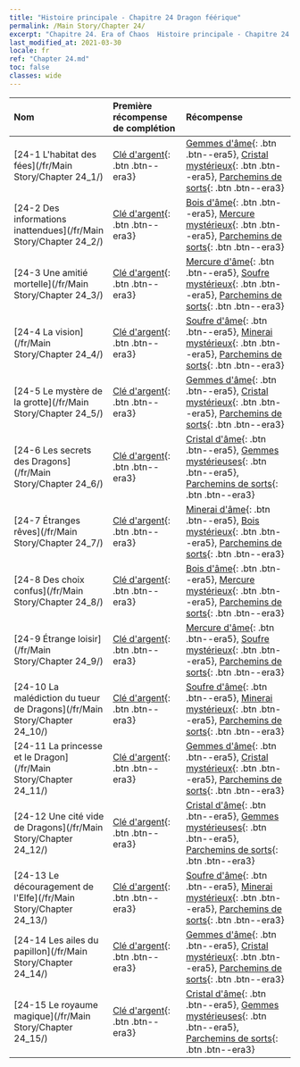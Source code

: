 ```yaml
---
title: "Histoire principale - Chapitre 24 Dragon féérique"
permalink: /Main Story/Chapter 24/
excerpt: "Chapitre 24. Era of Chaos  Histoire principale - Chapitre 24. Dragon féérique"
last_modified_at: 2021-03-30
locale: fr
ref: "Chapter 24.md"
toc: false
classes: wide
---
```


  | Nom |  Première récompense de complétion | Récompense |
  |:------------|:------------|:------------| 
  | [24-1 L'habitat des fées](/fr/Main Story/Chapter 24_1/) | [Clé d'argent](/fr/Items/con_693/){: .btn .btn--era3} | [Gemmes d'âme](/fr/Items/mat_86/){: .btn .btn--era5}, [Cristal mystérieux](/fr/Items/mat_80/){: .btn .btn--era5}, [Parchemins de sorts](/fr/Items/con_694/){: .btn .btn--era3} |
  | [24-2 Des informations inattendues](/fr/Main Story/Chapter 24_2/) | [Clé d'argent](/fr/Items/con_693/){: .btn .btn--era3} | [Bois d'âme](/fr/Items/mat_83/){: .btn .btn--era5}, [Mercure mystérieux](/fr/Items/mat_77/){: .btn .btn--era5}, [Parchemins de sorts](/fr/Items/con_694/){: .btn .btn--era3} |
  | [24-3 Une amitié mortelle](/fr/Main Story/Chapter 24_3/) | [Clé d'argent](/fr/Items/con_693/){: .btn .btn--era3} | [Mercure d'âme](/fr/Items/mat_84/){: .btn .btn--era5}, [Soufre mystérieux](/fr/Items/mat_78/){: .btn .btn--era5}, [Parchemins de sorts](/fr/Items/con_694/){: .btn .btn--era3} |
  | [24-4 La vision](/fr/Main Story/Chapter 24_4/) | [Clé d'argent](/fr/Items/con_693/){: .btn .btn--era3} | [Soufre d'âme](/fr/Items/mat_85/){: .btn .btn--era5}, [Minerai mystérieux](/fr/Items/mat_75/){: .btn .btn--era5}, [Parchemins de sorts](/fr/Items/con_694/){: .btn .btn--era3} |
  | [24-5 Le mystère de la grotte](/fr/Main Story/Chapter 24_5/) | [Clé d'argent](/fr/Items/con_693/){: .btn .btn--era3} | [Gemmes d'âme](/fr/Items/mat_86/){: .btn .btn--era5}, [Cristal mystérieux](/fr/Items/mat_80/){: .btn .btn--era5}, [Parchemins de sorts](/fr/Items/con_694/){: .btn .btn--era3} |
  | [24-6 Les secrets des Dragons](/fr/Main Story/Chapter 24_6/) | [Clé d'argent](/fr/Items/con_693/){: .btn .btn--era3} | [Cristal d'âme](/fr/Items/mat_87/){: .btn .btn--era5}, [Gemmes mystérieuses](/fr/Items/mat_79/){: .btn .btn--era5}, [Parchemins de sorts](/fr/Items/con_694/){: .btn .btn--era3} |
  | [24-7 Étranges rêves](/fr/Main Story/Chapter 24_7/) | [Clé d'argent](/fr/Items/con_693/){: .btn .btn--era3} | [Minerai d'âme](/fr/Items/mat_82/){: .btn .btn--era5}, [Bois mystérieux](/fr/Items/mat_76/){: .btn .btn--era5}, [Parchemins de sorts](/fr/Items/con_694/){: .btn .btn--era3} |
  | [24-8 Des choix confus](/fr/Main Story/Chapter 24_8/) | [Clé d'argent](/fr/Items/con_693/){: .btn .btn--era3} | [Bois d'âme](/fr/Items/mat_83/){: .btn .btn--era5}, [Mercure mystérieux](/fr/Items/mat_77/){: .btn .btn--era5}, [Parchemins de sorts](/fr/Items/con_694/){: .btn .btn--era3} |
  | [24-9 Étrange loisir](/fr/Main Story/Chapter 24_9/) | [Clé d'argent](/fr/Items/con_693/){: .btn .btn--era3} | [Mercure d'âme](/fr/Items/mat_84/){: .btn .btn--era5}, [Soufre mystérieux](/fr/Items/mat_78/){: .btn .btn--era5}, [Parchemins de sorts](/fr/Items/con_694/){: .btn .btn--era3} |
  | [24-10 La malédiction du tueur de Dragons](/fr/Main Story/Chapter 24_10/) | [Clé d'argent](/fr/Items/con_693/){: .btn .btn--era3} | [Soufre d'âme](/fr/Items/mat_85/){: .btn .btn--era5}, [Minerai mystérieux](/fr/Items/mat_75/){: .btn .btn--era5}, [Parchemins de sorts](/fr/Items/con_694/){: .btn .btn--era3} |
  | [24-11 La princesse et le Dragon](/fr/Main Story/Chapter 24_11/) | [Clé d'argent](/fr/Items/con_693/){: .btn .btn--era3} | [Gemmes d'âme](/fr/Items/mat_86/){: .btn .btn--era5}, [Cristal mystérieux](/fr/Items/mat_80/){: .btn .btn--era5}, [Parchemins de sorts](/fr/Items/con_694/){: .btn .btn--era3} |
  | [24-12 Une cité vide de Dragons](/fr/Main Story/Chapter 24_12/) | [Clé d'argent](/fr/Items/con_693/){: .btn .btn--era3} | [Cristal d'âme](/fr/Items/mat_87/){: .btn .btn--era5}, [Gemmes mystérieuses](/fr/Items/mat_79/){: .btn .btn--era5}, [Parchemins de sorts](/fr/Items/con_694/){: .btn .btn--era3} |
  | [24-13 Le découragement de l'Elfe](/fr/Main Story/Chapter 24_13/) | [Clé d'argent](/fr/Items/con_693/){: .btn .btn--era3} | [Soufre d'âme](/fr/Items/mat_85/){: .btn .btn--era5}, [Minerai mystérieux](/fr/Items/mat_75/){: .btn .btn--era5}, [Parchemins de sorts](/fr/Items/con_694/){: .btn .btn--era3} |
  | [24-14 Les ailes du papillon](/fr/Main Story/Chapter 24_14/) | [Clé d'argent](/fr/Items/con_693/){: .btn .btn--era3} | [Gemmes d'âme](/fr/Items/mat_86/){: .btn .btn--era5}, [Cristal mystérieux](/fr/Items/mat_80/){: .btn .btn--era5}, [Parchemins de sorts](/fr/Items/con_694/){: .btn .btn--era3} |
  | [24-15 Le royaume magique](/fr/Main Story/Chapter 24_15/) | [Clé d'argent](/fr/Items/con_693/){: .btn .btn--era3} | [Cristal d'âme](/fr/Items/mat_87/){: .btn .btn--era5}, [Gemmes mystérieuses](/fr/Items/mat_79/){: .btn .btn--era5}, [Parchemins de sorts](/fr/Items/con_694/){: .btn .btn--era3} |
